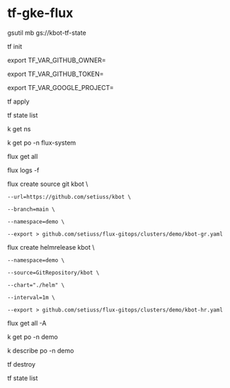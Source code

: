# tf-gke-flux

gsutil mb gs://kbot-tf-state 

tf init 

export TF_VAR_GITHUB_OWNER=

export TF_VAR_GITHUB_TOKEN=

export TF_VAR_GOOGLE_PROJECT=

tf apply

tf state list 

k get ns 

k get po -n flux-system 

flux get all 

flux logs -f 
 

flux create source git kbot \ 

    --url=https://github.com/setiuss/kbot \ 

    --branch=main \ 

    --namespace=demo \ 

    --export > github.com/setiuss/flux-gitops/clusters/demo/kbot-gr.yaml 

 

flux create helmrelease kbot \ 

    --namespace=demo \ 

    --source=GitRepository/kbot \ 

    --chart="./helm" \ 

    --interval=1m \ 

    --export > github.com/setiuss/flux-gitops/clusters/demo/kbot-hr.yaml 



flux get all -A 

k get po -n demo 

k describe po -n demo 
 

tf destroy 

tf state list  